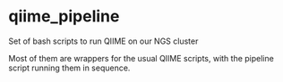qiime_pipeline
==============

Set of bash scripts to run QIIME on our NGS cluster

Most of them are wrappers for the usual QIIME scripts, with the pipeline script running them in sequence.
